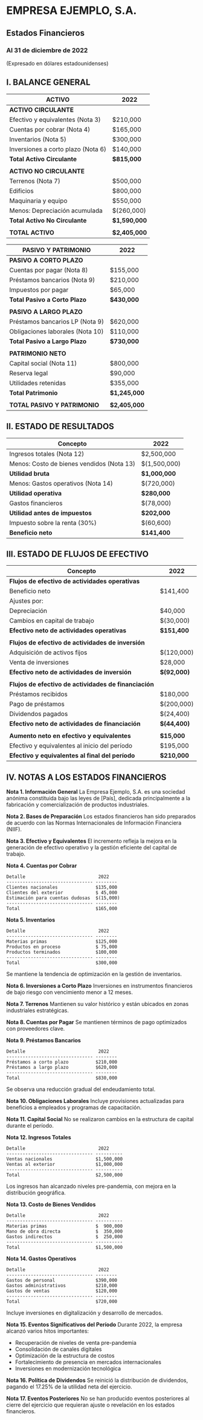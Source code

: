 # EMPRESA EJEMPLO, S.A.
## Estados Financieros
### Al 31 de diciembre de 2022
(Expresado en dólares estadounidenses)

## I. BALANCE GENERAL

| ACTIVO | 2022 |
|--------|------|
| **ACTIVO CIRCULANTE** | |
| Efectivo y equivalentes (Nota 3) | $210,000 |
| Cuentas por cobrar (Nota 4) | $165,000 |
| Inventarios (Nota 5) | $300,000 |
| Inversiones a corto plazo (Nota 6) | $140,000 |
| **Total Activo Circulante** | **$815,000** |
| | |
| **ACTIVO NO CIRCULANTE** | |
| Terrenos (Nota 7) | $500,000 |
| Edificios | $800,000 |
| Maquinaria y equipo | $550,000 |
| Menos: Depreciación acumulada | $(260,000) |
| **Total Activo No Circulante** | **$1,590,000** |
| | |
| **TOTAL ACTIVO** | **$2,405,000** |

| PASIVO Y PATRIMONIO | 2022 |
|---------------------|------|
| **PASIVO A CORTO PLAZO** | |
| Cuentas por pagar (Nota 8) | $155,000 |
| Préstamos bancarios (Nota 9) | $210,000 |
| Impuestos por pagar | $65,000 |
| **Total Pasivo a Corto Plazo** | **$430,000** |
| | |
| **PASIVO A LARGO PLAZO** | |
| Préstamos bancarios LP (Nota 9) | $620,000 |
| Obligaciones laborales (Nota 10) | $110,000 |
| **Total Pasivo a Largo Plazo** | **$730,000** |
| | |
| **PATRIMONIO NETO** | |
| Capital social (Nota 11) | $800,000 |
| Reserva legal | $90,000 |
| Utilidades retenidas | $355,000 |
| **Total Patrimonio** | **$1,245,000** |
| | |
| **TOTAL PASIVO Y PATRIMONIO** | **$2,405,000** |

## II. ESTADO DE RESULTADOS

| Concepto | 2022 |
|----------|------|
| Ingresos totales (Nota 12) | $2,500,000 |
| Menos: Costo de bienes vendidos (Nota 13) | $(1,500,000) |
| **Utilidad bruta** | **$1,000,000** |
| Menos: Gastos operativos (Nota 14) | $(720,000) |
| **Utilidad operativa** | **$280,000** |
| Gastos financieros | $(78,000) |
| **Utilidad antes de impuestos** | **$202,000** |
| Impuesto sobre la renta (30%) | $(60,600) |
| **Beneficio neto** | **$141,400** |

## III. ESTADO DE FLUJOS DE EFECTIVO

| Concepto | 2022 |
|----------|------|
| **Flujos de efectivo de actividades operativas** | |
| Beneficio neto | $141,400 |
| Ajustes por: | |
| Depreciación | $40,000 |
| Cambios en capital de trabajo | $(30,000) |
| **Efectivo neto de actividades operativas** | **$151,400** |
| | |
| **Flujos de efectivo de actividades de inversión** | |
| Adquisición de activos fijos | $(120,000) |
| Venta de inversiones | $28,000 |
| **Efectivo neto de actividades de inversión** | **$(92,000)** |
| | |
| **Flujos de efectivo de actividades de financiación** | |
| Préstamos recibidos | $180,000 |
| Pago de préstamos | $(200,000) |
| Dividendos pagados | $(24,400) |
| **Efectivo neto de actividades de financiación** | **$(44,400)** |
| | |
| **Aumento neto en efectivo y equivalentes** | **$15,000** |
| Efectivo y equivalentes al inicio del período | $195,000 |
| **Efectivo y equivalentes al final del período** | **$210,000** |

## IV. NOTAS A LOS ESTADOS FINANCIEROS

**Nota 1. Información General**
La Empresa Ejemplo, S.A. es una sociedad anónima constituida bajo las leyes de [País], dedicada principalmente a la fabricación y comercialización de productos industriales.

**Nota 2. Bases de Preparación**
Los estados financieros han sido preparados de acuerdo con las Normas Internacionales de Información Financiera (NIIF).

**Nota 3. Efectivo y Equivalentes**
El incremento refleja la mejora en la generación de efectivo operativo y la gestión eficiente del capital de trabajo.

**Nota 4. Cuentas por Cobrar**
```
Detalle                           2022
-------------------------------- --------
Clientes nacionales              $135,000
Clientes del exterior            $ 45,000
Estimación para cuentas dudosas  $(15,000)
-------------------------------- --------
Total                            $165,000
```

**Nota 5. Inventarios**
```
Detalle                           2022
-------------------------------- --------
Materias primas                  $125,000
Productos en proceso             $ 75,000
Productos terminados             $100,000
-------------------------------- --------
Total                            $300,000
```
Se mantiene la tendencia de optimización en la gestión de inventarios.

**Nota 6. Inversiones a Corto Plazo**
Inversiones en instrumentos financieros de bajo riesgo con vencimiento menor a 12 meses.

**Nota 7. Terrenos**
Mantienen su valor histórico y están ubicados en zonas industriales estratégicas.

**Nota 8. Cuentas por Pagar**
Se mantienen términos de pago optimizados con proveedores clave.

**Nota 9. Préstamos Bancarios**
```
Detalle                           2022
-------------------------------- --------
Préstamos a corto plazo          $210,000
Préstamos a largo plazo          $620,000
-------------------------------- --------
Total                            $830,000
```
Se observa una reducción gradual del endeudamiento total.

**Nota 10. Obligaciones Laborales**
Incluye provisiones actualizadas para beneficios a empleados y programas de capacitación.

**Nota 11. Capital Social**
No se realizaron cambios en la estructura de capital durante el período.

**Nota 12. Ingresos Totales**
```
Detalle                           2022
-------------------------------- ----------
Ventas nacionales                $1,500,000
Ventas al exterior               $1,000,000
-------------------------------- ----------
Total                            $2,500,000
```
Los ingresos han alcanzado niveles pre-pandemia, con mejora en la distribución geográfica.

**Nota 13. Costo de Bienes Vendidos**
```
Detalle                           2022
-------------------------------- ----------
Materias primas                  $  900,000
Mano de obra directa             $  350,000
Gastos indirectos                $  250,000
-------------------------------- ----------
Total                            $1,500,000
```

**Nota 14. Gastos Operativos**
```
Detalle                           2022
-------------------------------- --------
Gastos de personal               $390,000
Gastos administrativos           $210,000
Gastos de ventas                 $120,000
-------------------------------- --------
Total                            $720,000
```
Incluye inversiones en digitalización y desarrollo de mercados.

**Nota 15. Eventos Significativos del Período**
Durante 2022, la empresa alcanzó varios hitos importantes:
- Recuperación de niveles de venta pre-pandemia
- Consolidación de canales digitales
- Optimización de la estructura de costos
- Fortalecimiento de presencia en mercados internacionales
- Inversiones en modernización tecnológica

**Nota 16. Política de Dividendos**
Se reinició la distribución de dividendos, pagando el 17.25% de la utilidad neta del ejercicio.

**Nota 17. Eventos Posteriores**
No se han producido eventos posteriores al cierre del ejercicio que requieran ajuste o revelación en los estados financieros.